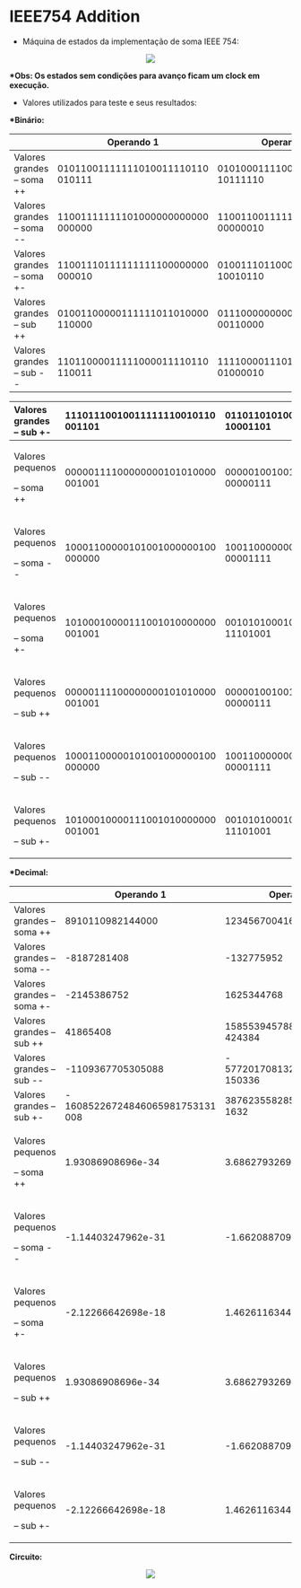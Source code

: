 # IEEE754 Addition

- Máquina de estados da implementação de soma IEEE 754:

<div align="center"> 
<img src="https://github.com/dubernardon/My-Graduation-Tests/assets/102065589/6c8317cd-6fb1-4cea-9ce7-3ac81f485caf" >
</div>

**\*Obs: Os estados sem condições para avanço ficam um clock em execução.** 

- Valores utilizados para teste e seus resultados: 

**\*Binário:** 



||Operando 1 |Operando 2 |Resultado |
| :- | - | - | - |
|Valores grandes – soma ++ |01011001111111010011110110 010111 |010100011110010111110100 10111110|010110011111110100111110 01111101|
|Valores grandes – soma -- |11001111111101000000000000 000000|110011001111110101000000 00000010|110011111111011111110101 00000000|
|Valores grandes – soma +- |11001110111111111100000000 000010|010011101100000111000001 10010110|110011011111011111111001 10110000|
|Valores grandes – sub ++ |01001100000111111011010000 110000|011100000000000000010100 00110000|111100000000000000010100 00110000|
|Valores grandes – sub -- |11011000011111000011110110 110011|111100001110100100100001 01000010|011100001110100100100001 01000010|



|Valores grandes – sub +- |11101110010011111110010110 001101|011011010100100001100101 10001101|111011101000000011111111 01111000|
| :- | :- | :- | :- |
|<p>Valores pequenos </p><p>– soma ++ </p>|00000111100000000101010000 001001|000001001001110011001100 00000111|000001111000001011000111 00111001|
|<p>Valores pequenos </p><p>– soma -- </p>|10001100000101001000000100 000000 |100110000000000010011001 00001111|100110000000000010011001 00010000|
|<p>Valores pequenos </p><p>– soma +- </p>|10100010000111001010000000 001001|001010100010010010101100 11101001|001010100010010010101100 01001100|
|<p>Valores pequenos </p><p>– sub ++ </p>|00000111100000000101010000 001001|000001001001110011001100 00000111|000001110111101111000001 10110001|
|<p>Valores pequenos </p><p>– sub -- </p>|10001100000101001000000100 000000|100110000000000010011001 00001111|000110000000000010011001 00001110|
|<p>Valores pequenos </p><p>– sub +- </p>|10100010000111001010000000 001001|001010100010010010101100 11101001|101010100010010010101101 10000110|

**\*Decimal:** 



||Operando 1 |Operando 2 |Resultado |
| :- | - | - | - |
|Valores grandes – soma ++ |8910110982144000 |123456700416 |8910234462453760 |
|Valores grandes – soma -- |-8187281408 |-132775952 |-8320057344 |
|Valores grandes – soma +- |-2145386752 |1625344768 |-520041984 |
|Valores grandes – sub ++ |41865408 |158553945788462556492945 424384 |- 158553945788462556492945 424384 |
|Valores grandes – sub -- |-1109367705305088 |- 577201708132868425377787 150336 |577201708132868425377787 150336|
|Valores grandes – sub +- |- 16085226724846065981753131 008 |387623558285776099447354 1632|- 199614620125559217968738 46784 |
|<p>Valores pequenos </p><p>– soma ++ </p>|1\.93086908696e-34 |3\.68627932691e-36 |1\.96773185512e-34 |
|<p>Valores pequenos </p><p>– soma -- </p>|-1.14403247962e-31 |-1.66208870932e-24 |-1.66208890653e-24 |
|<p>Valores pequenos </p><p>– soma +- </p>|-2.12266642698e-18 |1\.46261163445e-13 |1\.46259035699e-13 |
|<p>Valores pequenos </p><p>– sub ++ </p>|1\.93086908696e-34 |3\.68627932691e-36 |1\.89400620401e-34 |
|<p>Valores pequenos </p><p>– sub -- </p>|-1.14403247962e-31 |-1.66208870932e-24 |1\.6620885E-24 |
|<p>Valores pequenos </p><p>– sub +- </p>|-2.12266642698e-18 |1\.46261163445e-13 |-1.4626329E-13 |

**Circuito:**


<div align="center"> 
<img src="https://github.com/dubernardon/My-Graduation-Tests/assets/102065589/b4d6a4bd-805c-4ce7-a6df-a4f92d60fee8" >
</div>
